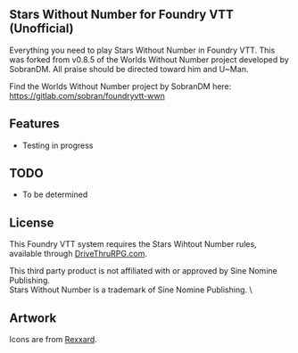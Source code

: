 ## Stars Without Number for Foundry VTT (Unofficial)
Everything you need to play Stars Without Number in Foundry VTT. This was forked from v0.8.5 of the Worlds Without Number project developed by SobranDM. All praise should be directed toward him and U~Man.

Find the Worlds Without Number project by SobranDM here: https://gitlab.com/sobran/foundryvtt-wwn

## Features
* Testing in progress

## TODO
* To be determined

## License
This Foundry VTT system requires the Stars Wihtout Number rules, available through [DriveThruRPG.com](https://www.drivethrurpg.com/product/226996/Stars-Without-Number-Revised-Edition).

This third party product is not affiliated with or approved by Sine Nomine Publishing. \
Stars Without Number is a trademark of Sine Nomine Publishing. \

## Artwork
Icons are from [Rexxard](https://assetstore.unity.com/packages/2d/gui/icons/flat-skills-icons-82713).
